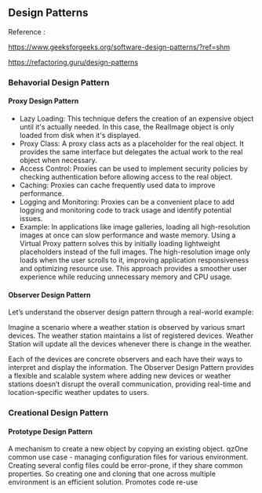 
## Design Patterns
Reference :

https://www.geeksforgeeks.org/software-design-patterns/?ref=shm

https://refactoring.guru/design-patterns



### Behavorial Design Pattern

#### Proxy Design Pattern

- Lazy Loading: This technique defers the creation of an expensive object until it's actually needed. 
In this case, the RealImage object is only loaded from disk when it's displayed.
- Proxy Class: A proxy class acts as a placeholder for the real object. It provides the same interface 
but delegates the actual work to the real object when necessary.
- Access Control: Proxies can be used to implement security policies by checking authentication before allowing access to the real object.
- Caching: Proxies can cache frequently used data to improve performance.
- Logging and Monitoring: Proxies can be a convenient place to add logging and monitoring code to track usage and identify potential issues.
- Example: In applications like image galleries, loading all high-resolution images at once can slow performance and waste memory. 
Using a Virtual Proxy pattern solves this by initially loading lightweight placeholders instead of the full images. 
The high-resolution image only loads when the user scrolls to it, improving application responsiveness and optimizing resource use. 
This approach provides a smoother user experience while reducing unnecessary memory and CPU usage.


#### Observer Design Pattern

Let’s understand the observer design pattern through a real-world example:

Imagine a scenario where a weather station is observed by various smart devices. 
The weather station maintains a list of registered devices. 
Weather Station will update all the devices whenever there is change in the weather.

Each of the devices are concrete observers and each have their ways to interpret and display the information.
The Observer Design Pattern provides a flexible and scalable system where adding new devices or weather stations 
doesn’t disrupt the overall communication, providing real-time and location-specific weather updates to users.


### Creational Design Pattern

#### Prototype Design Pattern

A mechanism to create a new object by copying an existing object. 
qzOne common use case - managing configuration files for various environment.
Creating several config files could be error-prone, if they share common properties. 
So creating one and cloning that one across multiple environment is an efficient solution.
Promotes code re-use


